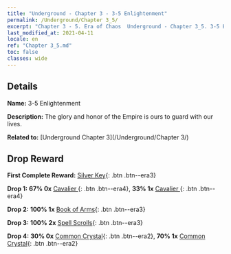 ```yaml
---
title: "Underground - Chapter 3 - 3-5 Enlightenment"
permalink: /Underground/Chapter 3_5/
excerpt: "Chapter 3 - 5. Era of Chaos  Underground - Chapter 3_5. 3-5 Enlightenment"
last_modified_at: 2021-04-11
locale: en
ref: "Chapter 3_5.md"
toc: false
classes: wide
---
```


## Details

 **Name:** 3-5 Enlightenment

 **Description:** The glory and honor of the Empire is ours to guard with our lives.

 **Related to:** [Underground Chapter 3](/Underground/Chapter 3/)

## Drop Reward

 **First Complete Reward:** [Silver Key](/Items/con_693/){: .btn .btn--era3}

 **Drop 1:** **67% 0x** [Cavalier ](/Items/unt_195/){: .btn .btn--era4}, **33% 1x** [Cavalier ](/Items/unt_195/){: .btn .btn--era4}

 **Drop 2:** **100% 1x** [Book of Arms](/Items/mat_18/){: .btn .btn--era3}

 **Drop 3:** **100% 2x** [Spell Scrolls](/Items/con_694/){: .btn .btn--era3}

 **Drop 4:** **30% 0x** [Common Crystal](/Items/mat_11/){: .btn .btn--era2}, **70% 1x** [Common Crystal](/Items/mat_11/){: .btn .btn--era2}


